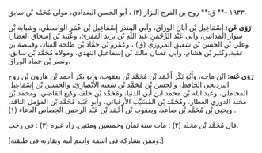 ١٩٣٣ -** ق:** روح بن الفرج البزاز (٣) ، أبو الحسن البغدادي، مولى مُحَمَّد بْن سابق.

**رَوَى عَن:** إِسْمَاعِيل بْن أبان الوراق، وأبي المنذر إِسْمَاعِيل بْن عُمَر الواسطي، وشبابة بْن سوار المدائني، وأبي عَبْد الرَّحْمَنِ عَبد اللَّهِ بْن يزيد المقرئ، وعُبَيد بْن إسحاق العطار، وعلي بْن الحسن بْن شقيق المروزي (ق) ، وعَمْرو بْن حَمَّاد بْن طلحة القناد، وقبيصة بن عقبة،وكثير بْن هشام، وأبي غسان مالك بْن إسماعيل النهدي، ومولاه مُحَمَّد بْن سابق، ونصر بْن حماد الوراق.

**رَوَى عَنه:** ابْن ماجه، وأَبُو بَكْر أَحْمَد بْن مُحَمَّد بْن يعقوب، وأبو بكر أحمد بْن هارون بْن روح البرديجي الحافظ، والحسن بْن مُحَمَّد بْن شعبة الأَنْصارِيّ، والحسين بْن إِسْمَاعِيل المحاملي، وعبد الله بْن محمد ابن أَبي الدنيا، ومُحَمَّد بْن خلف وكيع القاضي، ومحمد بْن مخلد الدوري العطار، ومُحَمَّد بْن المُسَيَّب الأرغياني، وأبو عُبَيد مُحَمَّد بْن المؤمل الناقد، ويحيى بْن مُحَمَّد بْن صاعد، ويعقوب بْن أَحْمَد بْن عَبْد الرحمن الجصاص الدعاء (١) .

قال مُحَمَّد بْن مخلد (٢) : مات سنة ثمان وخمسين ومئتين. زاد غيره (٣) : في رجب.

[وممن يشاركه في اسمه واسم أبيه ويقاربه في طبقته:]